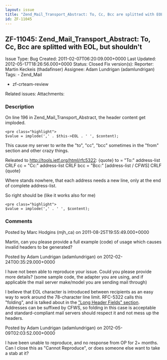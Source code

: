 ```yaml
---
layout: issue
title: "Zend_Mail_Transport_Abstract: To, Cc, Bcc are splitted with EOL, but shouldn't"
id: ZF-11045
---
```


ZF-11045: Zend\_Mail\_Transport\_Abstract: To, Cc, Bcc are splitted with EOL, but shouldn't
-------------------------------------------------------------------------------------------

 Issue Type: Bug Created: 2011-02-07T06:20:09.000+0000 Last Updated: 2012-05-17T18:26:56.000+0000 Status: Closed Fix version(s): 
 Reporter:  Martin Keckeis (thadafinser)  Assignee:  Adam Lundrigan (adamlundrigan)  Tags: - Zend\_Mail
- zf-crteam-review
 
 Related issues: 
 Attachments: 
### Description

On line 196 in Zend\_Mail\_Transport\_Abstract, the header content get imploded.

 
    <pre class="highlight">
    $value = implode(',' . $this->EOL . ' ', $content);


This cause my server to write the "to", "cc", "bcc" sometimes in the "from" section and other crazy things.

Releated to <http://tools.ietf.org/html/rfc5322>: {quote} to = "To:" address-list CRLF cc = "Cc:" address-list CRLF bcc = "Bcc:" [address-list / CFWS] CRLF {quote}

Where stands nowhere, that each address needs a new line, only at the end of complete address-list.

So right should be (like it works also for me)

 
    <pre class="highlight">
    $value = implode(',' . ' ', $content);


 

 

### Comments

Posted by Marc Hodgins (mjh\_ca) on 2011-08-25T19:55:49.000+0000

Martin, can you please provide a full example (code) of usage which causes invalid headers to be generated?

 

 

Posted by Adam Lundrigan (adamlundrigan) on 2012-02-24T00:35:29.000+0000

I have not been able to reproduce your issue. Could you please provide more details? (some sample code, the adapter you are using, and if applicable the mail server make/model you are sending mail through)

I believe that EOL character is introduced between recipients as an easy way to work around the 78-character line limit. RFC-5322 calls this "folding", and is talked about in the ["Long Header Fields" section](http://tools.ietf.org/html/rfc5322#section-2.2.3). Addresses can be suffixed by CFWS, so folding in this case is acceptable and standard-compliant mail servers should respect it and not mess up the headers.

 

 

Posted by Adam Lundrigan (adamlundrigan) on 2012-05-09T02:03:52.000+0000

I have been unable to reproduce, and no response from OP for 2+ months. Can I close this as "Cannot Reproduce", or does someone else want to take a stab at it?

 

 